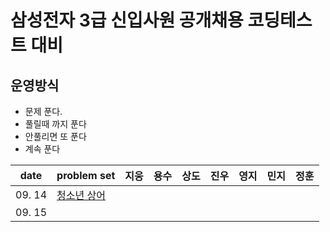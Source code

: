 # 삼성전자 3급 신입사원 공개채용 코딩테스트 대비 

## 운영방식

- 문제 푼다.
- 풀릴때 까지 푼다
- 안풀리면 또 푼다
- 계속 푼다

| date       | problem set                                                  | 지웅 | 용수 | 상도 |  진우 | 영지 | 민지 | 정훈|
| ---------- | ------------------------------------------------------------ | --- | ---- | ---- | ---- | ---- | ---- | ---- |
| 09. 14     | [청소년 상어](https://www.acmicpc.net/problem/19236)          |     |      |      |      |      |      |      |
| 09. 15     |                                                              |     |      |      |      |      |      |      |
